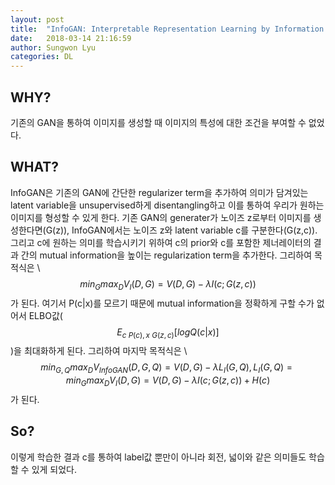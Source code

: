 ```yaml
---
layout: post
title:  "InfoGAN: Interpretable Representation Learning by Information Maximizing Generative Adversarial Nets"
date:   2018-03-14 21:16:59
author: Sungwon Lyu
categories: DL
---
```

## WHY? 
기존의 GAN을 통하여 이미지를 생성할 때 이미지의 특성에 대한 조건을 부여할 수 없었다. 

## WHAT?
InfoGAN은 기존의 GAN에 간단한 regularizer term을 추가하여 의미가 담겨있는 latent variable을 unsupervised하게 disentangling하고 이를 통하여 우리가 원하는 이미지를 형성할 수 있게 한다. 기존 GAN의 generater가 노이즈 z로부터 이미지를 생성한다면(G(z)), InfoGAN에서는 노이즈 z와 latent variable c를 구분한다(G(z,c)). 그리고 c에 원하는 의미를 학습시키기 위하여 c의 prior와 c를 포함한 제너레이터의 결과 간의 mutual information을 높이는 regularization term을 추가한다. 그리하여 목적식은 \\
$$min_{G}max_{D}V_{I}(D,G) = V(D,G) - \lambda I(c;G(z,c))$$가 된다. 여기서 P(c|x)를 모르기 때문에 mutual information을 정확하게 구할 수가 없어서 ELBO값($$E_{c~P(c), x~G(z,c)}[logQ(c|x)]$$)을 최대화하게 된다. 그리하여 마지막 목적식은 \\
$$min_{G, Q}max_{D}V_{InfoGAN}(D,G,Q) = V(D,G) - \lambda L_{I}(G,Q), L_{I}(G,Q) = min_{G}max_{D}V_{I}(D,G) = V(D,G) - \lambda I(c;G(z,c)) + H(c)$$가 된다.

## So?
이렇게 학습한 결과 c를 통하여 label값 뿐만이 아니라 회전, 넓이와 같은 의미들도 학습할 수 있게 되었다. 